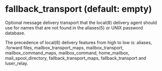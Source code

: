# fallback_transport (default: empty)

Optional message delivery transport that the local(8) delivery
agent should use for names that are not found in the aliases(5)
or UNIX password database.



 The precedence of local(8) delivery features from high to low
is: aliases, .forward files, mailbox\_transport\_maps, mailbox\_transport,
mailbox\_command\_maps, mailbox\_command, home\_mailbox, mail\_spool\_directory,
fallback\_transport\_maps, fallback\_transport and luser\_relay. 


